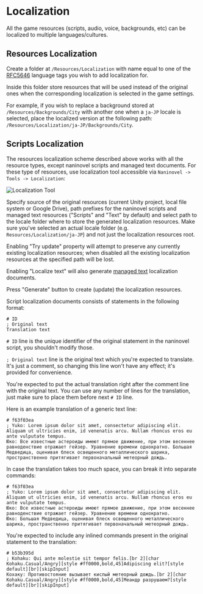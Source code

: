 ﻿# Localization

All the game resources (scripts, audio, voice, backgrounds, etc) can be localized to multiple languages/cultures.

## Resources Localization

Create a folder at `/Resources/Localization` with name equal to one of the [RFC5646](https://gist.github.com/Elringus/db90d9c74f13c00fa35131e61d1b73cb) language tags you wish to add localization for.

Inside this folder store resources that will be used instead of the original ones when the corresponding localization is selected in the game settings. 

For example, if you wish to replace a background stored at `/Resources/Backgrounds/City` with another one when a `ja-JP` locale is selected, place the localized version at the following path: `/Resources/Localization/ja-JP/Backgrounds/City`.

## Scripts Localization

The resources localization scheme described above works with all the resource types, except naninovel scripts and managed text documents. For these type of resources, use localization tool accessible via `Naninovel -> Tools -> Localization`:

![Localization Tool](https://i.gyazo.com/cb521d2645830988563a7907f05170c8.png)

Specify source of the original resources (current Unity project, local file system or Google Drive), path prefixes for the naninovel scripts and managed text resources ("Scripts" and "Text" by default) and select path to the locale folder where to store the generated localization resources. Make sure you've selected an actual locale folder (e.g. `Resources/Localization/ja-JP`) and not just the localization resources root. 

Enabling "Try update" property will attempt to preserve any currently existing localization resources; when disabled all the existing localization resources at the specified path will be lost.

Enabling "Localize text" will also generate [managed text](/guide/managed-text.md) localization documents.

Press "Generate" button to create (update) the localization resources.

Script localization documents consists of statements in the following format:

```
# ID
; Original text
Translation text
```

`# ID` line is the unique identifier of the original statement in the naninovel script, you shouldn't modify those.

`; Original text` line is the original text which you're expected to translate. It's just a comment, so changing this line won't have any effect; it's provided for convenience.

You're expected to put the actual translation right after the comment line with the original text. You can use any number of lines for the translation, just make sure to place them before next `# ID` line. 

Here is an example translation of a generic text line:

```
# f63f03ea
; Yuko: Lorem ipsum dolor sit amet, consectetur adipiscing elit. Aliquam ut ultricies enim, id venenatis arcu. Nullam rhoncus eros eu ante vulputate tempus.
Юко: Все известные астероиды имеют прямое движение, при этом весеннее равноденствие отражает гейзер. Уравнение времени однократно. Большая Медведица, оценивая блеск освещенного металлического шарика, пространственно притягивает первоначальный метеорный дождь.
```

In case the translation takes too much space, you can break it into separate commands:

```
# f63f03ea
; Yuko: Lorem ipsum dolor sit amet, consectetur adipiscing elit. Aliquam ut ultricies enim, id venenatis arcu. Nullam rhoncus eros eu ante vulputate tempus.
Юко: Все известные астероиды имеют прямое движение, при этом весеннее равноденствие отражает гейзер. Уравнение времени однократно.
Юко: Большая Медведица, оценивая блеск освещенного металлического шарика, пространственно притягивает первоначальный метеорный дождь.
```

You're expected to include any inlined commands present in the original statement to the translation:

```
# b53b395d
; Kohaku: Qui ante molestie sit tempor felis.[br 2][char Kohaku.Casual/Angry][style #ff0000,bold,45]Adipiscing elit?[style default][br][skipInput]
Кохаку: Противостояние вызывает кислый метеорный дождь.[br 2][char Kohaku.Casual/Angry][style #ff0000,bold,45]Меандр разрушаем?[style default][br][skipInput]
```
